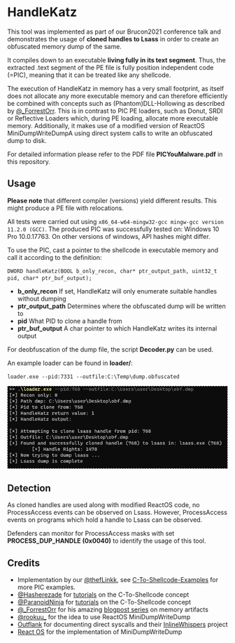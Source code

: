 # HandleKatz

This tool was implemented as part of our Brucon2021 conference talk and demonstrates the usage of **cloned handles to Lsass** in order to create an obfuscated memory dump of the same.

It compiles down to an executable **living fully in its text segment**. Thus, the extracted .text segment of the PE file is fully position independent code (=PIC), meaning that it can be treated like any shellcode.

The execution of HandleKatz in memory has a very small footprint, as itself does not allocate any more executable memory and can therefore efficiently be combined with concepts such as (Phantom)DLL-Hollowing as described by [@_ForrestOrr](https://www.forrest-orr.net/post/malicious-memory-artifacts-part-i-dll-hollowing). This is in contrast to PIC PE loaders, such as Donut, SRDI or Reflective Loaders which, during PE loading, allocate more executable memory.
Additionally, it makes use of a modified version of ReactOS MiniDumpWriteDumpA using direct system calls to write an obfuscated dump to disk.

For detailed information please refer to the PDF file **PICYouMalware.pdf** in this repository.

## Usage

**Please note** that different compiler (versions) yield different results. This might produce a PE file with relocations.

All tests were carried out using ```x86_64-w64-mingw32-gcc mingw-gcc version 11.2.0 (GCC)```. The produced PIC was successfully tested on: Windows 10 Pro 10.0.17763. On other versions of windows, API hashes might differ.

To use the PIC, cast a pointer to the shellcode in executable memory and call it according to the definition:
```
DWORD handleKatz(BOOL b_only_recon, char* ptr_output_path, uint32_t pid, char* ptr_buf_output);
```

- **b_only_recon** If set, HandleKatz will only enumerate suitable handles without dumping
- **ptr_output_path** Determines where the obfuscated dump will be written to
- **pid** What PID to clone a handle from
- **ptr_buf_output** A char pointer to which HandleKatz writes its internal output

For deobfuscation of the dump file, the script **Decoder.py** can be used.

An example loader can be found in **loader/**:
```
loader.exe --pid:7331 --outfile:C:\Temp\dump.obfuscated
```

![Usage of HandleKatz PIC](imgs/HandleKatz.png)

## Detection

As cloned handles are used along with modified ReactOS code, no ProcessAccess events can be observed on Lsass. However, ProcessAccess events on programs which hold a handle to Lsass can be observed.

Defenders can monitor for ProcessAccess masks with set **PROCESS_DUP_HANDLE (0x0040)** to identify the usage of this tool.

## Credits

- Implementation by our [@thefLinkk](https://twitter.com/thefLinkk), see [C-To-Shellcode-Examples](https://github.com/thefLink/C-To-Shellcode-Examples) for more PIC examples.
- [@Hasherezade](https://twitter.com/hasherezade) for [tutorials](https://vxug.fakedoma.in/papers/VXUG/Exclusive/FromaCprojectthroughassemblytoshellcodeHasherezade.pdf) on the C-To-Shellcode concept
- [@ParanoidNinja](https://twitter.com/NinjaParanoid) for [tutorials](https://github.com/paranoidninja/PIC-Get-Privileges) on the C-To-Shellcode concept
- [@_ForrestOrr](https://twitter.com/_ForrestOrr) for his amazing [blogpost series](https://www.forrest-orr.net/post/malicious-memory-artifacts-part-i-dll-hollowing) on memory artifacts
- [@rookuu_](https://twitter.com/rookuu_) for the idea to use ReactOS MiniDumpWriteDump
- [Outflank](https://outflank.nl/) for documenting direct syscalls and their [InlineWhispers](https://github.com/outflanknl/InlineWhispers) project
- [React OS](https://reactos.org/) for the implementation of MiniDumpWriteDump
